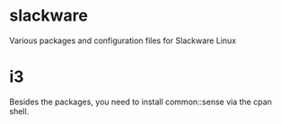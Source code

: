 # slackware
Various packages and configuration files for Slackware Linux

# i3
Besides the packages, you need to install common::sense via the cpan shell.
